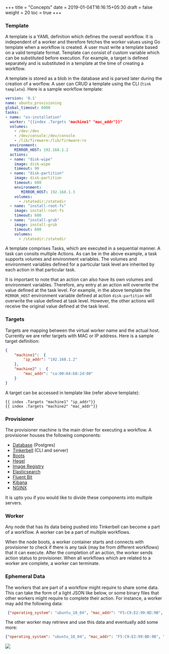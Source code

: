 +++
title = "Concepts"
date = 2019-01-04T16:16:15+05:30
draft = false
weight = 20
toc = true
+++

### Template

A template is a YAML definition which defines the overall workflow.
It is independent of a worker and therefore fetches the worker values using Go template when a workflow is created.
A user must write a template based on a valid template format.
Template can consist of custom variable which can be substituted before execution.
For example, a target is defined separately and is substituted in a template at the time of creating a workflow.

A template is stored as a blob in the database and is parsed later during the creation of a worflow.
A user can CRUD a template using the CLI (`tink template`).
Here is a sample workflow template:

```yaml
version: '0.1'
name: ubuntu_provisioning
global_timeout: 6000
tasks:
- name: "os-installation"
  worker: "{{index .Targets "machine1" "mac_addr"}}"
  volumes:
    - /dev:/dev
    - /dev/console:/dev/console
    - /lib/firmware:/lib/firmware:ro
  environment:
    MIRROR_HOST: 192.168.1.2
  actions:
  - name: "disk-wipe"
    image: disk-wipe
    timeout: 90
  - name: "disk-partition"
    image: disk-partition
    timeout: 600
    environment:
       MIRROR_HOST: 192.168.1.3
    volumes:
      - /statedir:/statedir
  - name: "install-root-fs"
    image: install-root-fs
    timeout: 600
  - name: "install-grub"
    image: install-grub
    timeout: 600
    volumes:
      - /statedir:/statedir
```

A template comprises Tasks, which are executed in a sequential manner.
A task can consits multiple Actions.
As can be in the above example, a task supports volumes and environment variables.
The volumes and environment variables defined for a particular task level are inherited by each action in that particular task.

It is important to note that an action can also have its own volumes and environment variables.
Therefore, any entry at an action will overwrite the value defined at the task level.
For example, in the above template the `MIRROR_HOST` environment variable defined at action `disk-partition` will overwrite the value defined at task level.
However, the other actions will receive the original value defined at the task level.


### Targets

Targets are mapping between the virtual worker name and the actual host.
Currently we are refer targets with MAC or IP address.
Here is a sample target definition:

```json
{
    "machine1":  {
        "ip_addr": "192.168.1.2"
    },
    "machine2" :  {
        "mac_addr": "ca:00:64:b8:2d:00"
    }
}
```

A target can be accessed in template like (refer above template):

```
{{ index .Targets "machine1" "ip_addr"}}
{{ index .Targets "machine2" "mac_addr"}}
```

### Provisioner

The provisioner machine is the main driver for executing a workflow.
A provisioner houses the following components:
 - [Database](/components/#database) (Postgres)
 - [Tinkerbell](/components/#tinkerbell) (CLI and server)
 - [Boots](/components/#boots)
 - [Hegel](/components/#hegel)
 - [Image Registry](/components/#image-repository)
 - [Elasticsearch](/components/#elasticsearch)
 - [Fluent Bit](/components/#fluent-bit)
 - [Kibana](/components/#kibana)
 - [NGINX](/components/#nginx)

It is upto you if you would like to divide these components into multiple servers.

### Worker

Any node that has its data being pushed into Tinkerbell can become a part of a workflow.
A worker can be a part of multiple workflows.

When the node boots, a worker container starts and connects with provisioner to check if there is any task (may be from different workflows) that it can execute.
After the completion of an action, the worker sends action status to provisioner.
When all workflows which are related to a worker are complete, a worker can terminate.


### Ephemeral Data

The workers that are part of a workflow might require to share some data.
This can take the form of a light JSON like below, or some binary files that other workers might require to complete their action.
For instance, a worker may add the following data:

```json
 {"operating_system": "ubuntu_18_04", "mac_addr": "F5:C9:E2:99:BD:9B", "instance_id": "123e4567-e89b-12d3-a456-426655440000"}
```

The other worker may retrieve and use this data and eventually add some more:

```json
{"operating_system": "ubuntu_18_04", "mac_addr": "F5:C9:E2:99:BD:9B", "instance_id": "123e4567-e89b-12d3-a456-426655440000", "ip_addresses": [{"address_family": 4, "address": "172.27.0.23", "cidr": 31, "private": true}]}
```
![](/images/docs/ephemeral-data.png)
